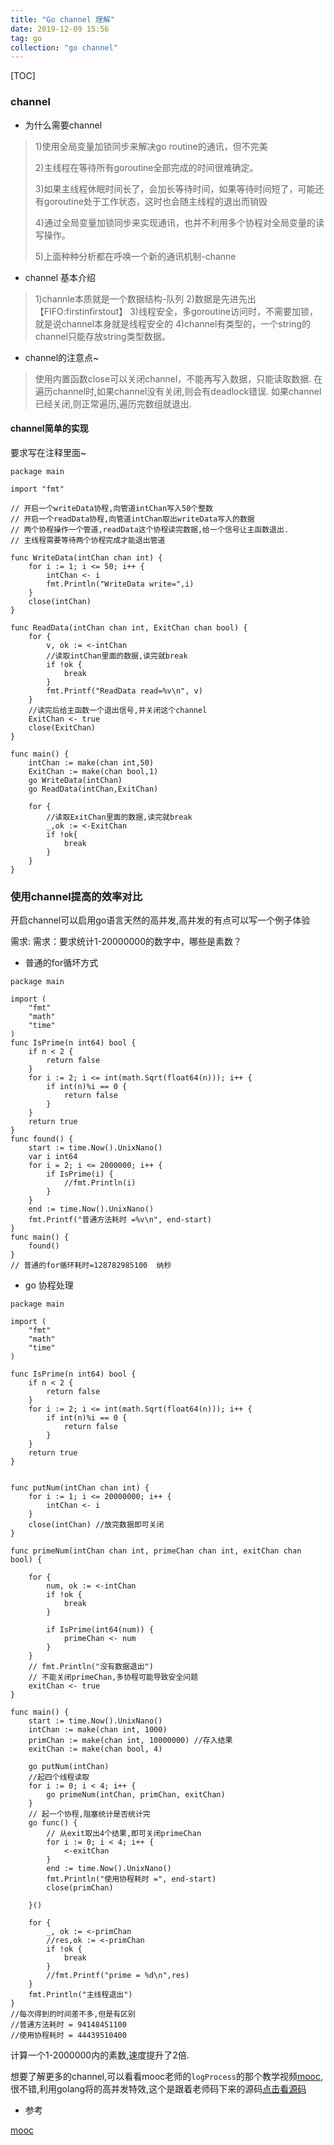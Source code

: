 ```yaml
---
title: "Go channel 理解"
date: 2019-12-09 15:56
tag: go
collection: "go channel"
---
```


[TOC]

### channel

- 为什么需要channel

> 1)使用全局变量加锁同步来解决go routine的通讯，但不完美
> 
> 2)主线程在等待所有goroutine全部完成的时间很难确定。
> 
> 3)如果主线程休眠时间长了，会加长等待时间，如果等待时间短了，可能还有goroutine处于工作状态，这时也会随主线程的退出而销毁
> 
> 4)通过全局变量加锁同步来实现通讯，也并不利用多个协程对全局变量的读写操作。
> 
> 5)上面种种分析都在呼唤一个新的通讯机制-channe

- channel 基本介绍

> 1)channle本质就是一个数据结构-队列
> 2)数据是先进先出【FIFO:firstinfirstout】
> 3)线程安全，多goroutine访问时，不需要加锁，就是说channel本身就是线程安全的
> 4)channel有类型的，一个string的channel只能存放string类型数据。

- channel的注意点~

>使用内置函数close可以关闭channel，不能再写入数据，只能读取数据.
在遍历channel时,如果channel没有关闭,则会有deadlock错误.
如果channel已经关闭,则正常遍历,遍历完数组就退出.

#### channel简单的实现

要求写在注释里面~

```
package main

import "fmt"

// 开启一个writeData协程,向管道intChan写入50个整数
// 开启一个readData协程,向管道intChan取出writeData写入的数据
// 两个协程操作一个管道,readData这个协程读完数据,给一个信号让主函数退出.
// 主线程需要等待两个协程完成才能退出管道

func WriteData(intChan chan int) {
	for i := 1; i <= 50; i++ {
		intChan <- i
		fmt.Println("WriteData write=",i)
	}
	close(intChan)
}

func ReadData(intChan chan int, ExitChan chan bool) {
	for {
		v, ok := <-intChan
		//读取intChan里面的数据,读完就break
		if !ok {
			break
		}
		fmt.Printf("ReadData read=%v\n", v)
	}
	//读完后给主函数一个退出信号,并关闭这个channel
	ExitChan <- true
	close(ExitChan)
}

func main() {
	intChan := make(chan int,50)
	ExitChan := make(chan bool,1)
	go WriteData(intChan)
	go ReadData(intChan,ExitChan)

	for {
		//读取ExitChan里面的数据,读完就break
		_,ok := <-ExitChan
		if !ok{
			break
		}
	}
}
```

### 使用channel提高的效率对比

开启channel可以启用go语言天然的高并发,高并发的有点可以写一个例子体验

需求: 需求：要求统计1-20000000的数字中，哪些是素数？

- 普通的for循坏方式

```
package main

import (
	"fmt"
	"math"
	"time"
)
func IsPrime(n int64) bool {
	if n < 2 {
		return false
	}
	for i := 2; i <= int(math.Sqrt(float64(n))); i++ {
		if int(n)%i == 0 {
			return false
		}
	}
	return true
}
func found() {
	start := time.Now().UnixNano()
	var i int64
	for i = 2; i <= 2000000; i++ {
		if IsPrime(i) {
			//fmt.Println(i)
		}
	}
	end := time.Now().UnixNano()
	fmt.Printf("普通方法耗时 =%v\n", end-start)
}
func main() {
	found()
}
// 普通的for循环耗时=128782985100  纳秒

```

- go 协程处理

```
package main

import (
	"fmt"
	"math"
	"time"
)

func IsPrime(n int64) bool {
	if n < 2 {
		return false
	}
	for i := 2; i <= int(math.Sqrt(float64(n))); i++ {
		if int(n)%i == 0 {
			return false
		}
	}
	return true
}


func putNum(intChan chan int) {
	for i := 1; i <= 20000000; i++ {
		intChan <- i
	}
	close(intChan) //放完数据即可关闭
}

func primeNum(intChan chan int, primeChan chan int, exitChan chan bool) {

	for {
		num, ok := <-intChan
		if !ok {
			break
		}

		if IsPrime(int64(num)) {
			primeChan <- num
		}
	}
	// fmt.Println("没有数据退出")
	// 不能关闭primeChan,多协程可能导致安全问题
	exitChan <- true
}

func main() {
	start := time.Now().UnixNano()
	intChan := make(chan int, 1000)
	primChan := make(chan int, 10000000) //存入结果
	exitChan := make(chan bool, 4)

	go putNum(intChan)
	//起四个线程读取
	for i := 0; i < 4; i++ {
		go primeNum(intChan, primChan, exitChan)
	}
	// 起一个协程,阻塞统计是否统计完
	go func() {
		// 从exit取出4个结果,即可关闭primeChan
		for i := 0; i < 4; i++ {
			<-exitChan
		}
		end := time.Now().UnixNano()
		fmt.Println("使用协程耗时 =", end-start)
		close(primChan)

	}()

	for {
		_, ok := <-primChan
		//res,ok := <-primChan
		if !ok {
			break
		}
		//fmt.Printf("prime = %d\n",res)
	}
	fmt.Println("主线程退出")
}
//每次得到的时间差不多,但是有区别
//普通方法耗时 = 94148451100
//使用协程耗时 = 44439510400
```

计算一个1-2000000内的素数,速度提升了2倍.

想要了解更多的channel,可以看看mooc老师的`logProcess`的那个教学视频[mooc](https://www.imooc.com/learn/982),很不错,利用golang将的高并发特效,这个是跟着老师码下来的源码[点击看源码](https://gogs.wangke.co/go/demoLogprocess/src/master/log_process.go)

- 参考

[mooc](https://www.imooc.com/learn/982)

